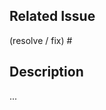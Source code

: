 <!--
## Pull Request template
Please, go through these steps before you submit a PR.

1. Make sure that your PR is not a duplicate.
2. If not, then make sure that:

    a. You have done your changes in a separate branch. Branches MUST have descriptive names that start with either the `fix/` or `feature/` prefixes. Good examples are: `fix/signin-issue` or `feature/issue-templates`.

    b. You have a descriptive commit message with a short title (first line).

    c. You have only one commit (if not, squash them into one commit).

    d. `yarn test` doesn't throw any error. If it does, fix them first and amend your commit.

3. **After** these steps, you're ready to open a pull request.

    a. Give a descriptive title to your PR.

    b. Provide a description of your changes.
-->

## Related Issue

(resolve / fix) #

## Description

...

